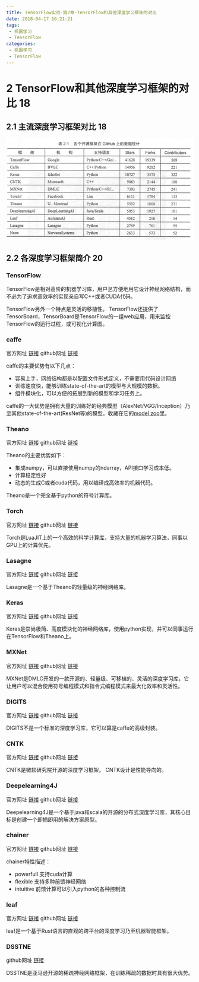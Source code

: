 ```yaml
---
title: TensorFlow实战-第2章-TensorFlow和其他深度学习框架的对比
date: 2018-04-17 16:21:21
tags:
 - 机器学习
 - TensorFlow
categories:
 - 机器学习
 - TensorFlow
---
```


# 2 TensorFlow和其他深度学习框架的对比 18

## 2.1 主流深度学习框架对比 18
![pic](TensorFlow实战-第2章-TensorFlow和其他深度学习框架的对比/Snipaste_2018-04-17_16-22-35.png)

## 2.2 各深度学习框架简介 20
### TensorFlow
TensorFlow是相对高阶的机器学习库，用户㐓方便地用它设计神经网络结构，而不必为了追求高效率的实现亲自写C++或者CUDA代码。

TensorFlow另外一个特点是灵活的移植性。
TensorFlow还提供了TensorBoard，TensorBoard是TensorFlow的一组web应用，用来监控TensorFlow的运行过程，或可视化计算图。

### caffe
官方网址 [链接](caffe.berkeleyvision.org)
github网址 [链接](github.com/BVLC/caffe)

caffe的主要优势有以下几点：
- 容易上手，网络结构都是以配置文件形式定义，不需要用代码设计网络
- 训练速度快，能够训练state-of-the-art的模型与大规模的数据。
- 组件模块化，可以方便的拓展到新的模型和学习任务上。

caffe的一大优势是拥有大量的训练好的经典模型（AlexNet/VGG/Inception）乃至其他state-of-the-art(ResNet等)的模型。收藏在它的[model zoo](github.com/BVLC/caffe/Model-Zoo)里。

### Theano
官方网址 [链接](http://www.deeplearning.net/software/theano)
github网址 [链接](github.com/Theano/Theano)

Theano的主要优势如下：
- 集成numpy，可以直接使用numpy的ndarray，API接口学习成本低。
- 计算稳定性好
- 动态的生成C或者cuda代码，用以编译成高效率的机器代码。

Theano是一个完全基于python的符号计算库。

### Torch
官方网址 [链接](http://torch.ch)
github网址 [链接](github.com/torch/torch7)

Torch是LuaJIT上的一个高效的科学计算库，支持大量的机器学习算法，同事以GPU上的计算优先。

### Lasagne
官方网址 [链接](http://lasagne.readthedocs.io)
github网址 [链接](github.com/Lasagne/Lasagne)

Lasagne是一个基于Theano的轻量级的神经网络库。


### Keras
官方网址 [链接](keras.io)
github网址 [链接](github.com/fchollet/keras)

Keras是崇尚极简、高度模块化的神经网络库，使用python实现，并可以同事运行在TensorFlow和Theano上。

### MXNet
官方网址 [链接](mxnet.io)
github网址 [链接](github.com/dmlc/mxnet)

MXNet是DMLC开发的一款开源的、轻量级、可移植的、灵活的深度学习库，它让用户可以混合使用符号编程模式和指令式编程模式来最大化效率和灵活性。

### DIGITS
官方网址 [链接](developer.nvidia.com/digits)
github网址 [链接](github.com/NVIDIA/DIGITS)

DIGITS不是一个标准的深度学习库，它可以算是caffe的高级封装。

### CNTK
官方网址 [链接](cntk.ai)
github网址 [链接](github.com/Microsoft/CNTK)

CNTK是微软研究院开源的深度学习框架。
CNTK设计是性能导向的。

### Deepelearning4J
官方网址 [链接](http://deeplearning4j.org/)
github网址 [链接](github.com/deeplearning4j/deeplearning4j)

Deepelearning4J是一个基于java和scala的开源的分布式深度学习库，其核心目标是创建一个即插即用的解决方案原型。

### chainer
官方网址 [链接](chainer.org)
github网址 [链接](github.com/pfnet/chainer)

chainer特性描述：
- powerfull 支持cuda计算
- flexible 支持多种前馈神经网络
- intuitive 前馈计算可以引入python的各种控制流

### leaf
官方网址 [链接](autumnai.com/leaf/book)
github网址 [链接](github.com/autumnai/leaf)

leaf是一个基于Rust语言的直观的跨平台的深度学习乃至机器智能框架。

### DSSTNE
github网址 [链接](github.com/amznlabs/amazon-dsstne)

DSSTNE是亚马逊开源的稀疏神经网络框架，在训练稀疏的数据时具有很大优势。

